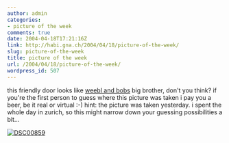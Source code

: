 ```yaml
---
author: admin
categories:
- picture of the week
comments: true
date: 2004-04-18T17:21:16Z
link: http://habi.gna.ch/2004/04/18/picture-of-the-week/
slug: picture-of-the-week
title: picture of the week
url: /2004/04/18/picture-of-the-week/
wordpress_id: 507
---
```


this friendly door looks like [weebl and bobs](http://www.weebl.jolt.co.uk/) big brother, don't you think?
if you're the first person to guess where this picture was taken i pay you a beer, be it real or virtual :-)
hint: the picture was taken yesterday. i spent the whole day in zurich, so this might narrow down your guessing possibilities a bit...


[![DSC00859](http://habi.gna.ch/blog/images/DSC00859-tm.jpg)](http://habi.gna.ch/blog/images/DSC00859.JPG)

